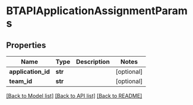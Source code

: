 # BTAPIApplicationAssignmentParams

## Properties
Name | Type | Description | Notes
------------ | ------------- | ------------- | -------------
**application_id** | **str** |  | [optional] 
**team_id** | **str** |  | [optional] 

[[Back to Model list]](../README.md#documentation-for-models) [[Back to API list]](../README.md#documentation-for-api-endpoints) [[Back to README]](../README.md)


